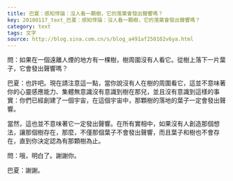 ```yaml
---
title: 巴夏：感知悖論：沒人看一顆樹，它的落葉會發出聲響嗎？
key: 20180117_text_巴夏：感知悖論：沒人看一顆樹，它的落葉會發出聲響嗎？
category: text
tags: 文字
source: http://blog.sina.com.cn/s/blog_a491af250102v6ya.html
---
```


問：如果在一個遠離人煙的地方有一棵樹，樹周圍沒有人看它。從樹上落下一片葉子，它會發出聲響嗎？

巴夏：也許吧。現在請注意這一點，當你說沒有人在樹的周圍看它，這並不意味著你的心靈感應能力、集體無意識沒有意識到樹在那兒，並且沒有意識到這樣的事實：你們已經創建了一個宇宙，在這個宇宙中，那顆樹的落地的葉子一定會發出聲響。

當然，這也並不意味著它一定發出聲響。在所有實相中，如果沒有人創造那個想法，讓那個樹存在，那麼，不僅那個葉子不會發出聲響，而且葉子和樹也不會存在，直到你決定認為有那顆樹為止。

問：哦，明白了。謝謝你。

巴夏：謝謝。
